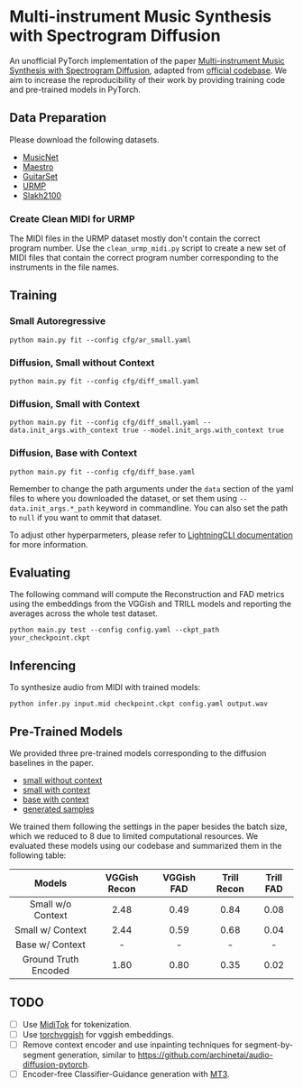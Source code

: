 # Multi-instrument Music Synthesis with Spectrogram Diffusion

An unofficial PyTorch implementation of the paper [Multi-instrument Music Synthesis with Spectrogram Diffusion](https://arxiv.org/abs/2206.05408), adapted from [official codebase](https://github.com/magenta/music-spectrogram-diffusion).
We aim to increase the reproducibility of their work by providing training code and pre-trained models in PyTorch.

## Data Preparation

Please download the following datasets.

* [MusicNet](https://doi.org/10.5281/zenodo.5120004)
* [Maestro](https://magenta.tensorflow.org/datasets/maestro#dataset)
* [GuitarSet](https://guitarset.weebly.com/)
* [URMP](https://labsites.rochester.edu/air/projects/URMP.html)
* [Slakh2100](https://doi.org/10.5281/zenodo.4599666)

### Create Clean MIDI for URMP

The MIDI files in the URMP dataset mostly don't contain the correct program number. Use the `clean_urmp_midi.py` script to create a new set of MIDI files that contain the correct program number corresponding to the instruments in the file names.

## Training

### Small Autoregressive

```
python main.py fit --config cfg/ar_small.yaml
```

### Diffusion, Small without Context

```
python main.py fit --config cfg/diff_small.yaml
```

### Diffusion, Small with Context

```
python main.py fit --config cfg/diff_small.yaml --data.init_args.with_context true --model.init_args.with_context true
```

### Diffusion, Base with Context

```
python main.py fit --config cfg/diff_base.yaml
```

Remember to change the path arguments under the `data` section of the yaml files to where you downloaded the dataset, or set them using `--data.init_args.*_path` keyword in commandline.
You can also set the path to `null` if you want to ommit that dataset.

To adjust other hyperparmeters, please refer to [LightningCLI documentation](https://pytorch-lightning.readthedocs.io/en/stable/cli/lightning_cli.html) for more information.

## Evaluating

The following command will compute the Reconstruction and FAD metrics using the embeddings from the VGGish and TRILL models and reporting the averages across the whole test dataset.

```
python main.py test --config config.yaml --ckpt_path your_checkpoint.ckpt
```

## Inferencing

To synthesize audio from MIDI with trained models:

```
python infer.py input.mid checkpoint.ckpt config.yaml output.wav
```

## Pre-Trained Models

We provided three pre-trained models corresponding to the diffusion baselines in the paper.
* [small without context](https://drive.google.com/file/d/1rw6xNMgtIOVHKfXgqzYseo_-Qihkp9NR/view?usp=share_link)
* [small with context](https://drive.google.com/file/d/1JS-u2dj2p6rOsUEEuhYh_OnjodNsBo0k/view?usp=share_link)
* [base with context](https://drive.google.com/file/d/1CO1WGjHMNvsr5OoAdBKKACNDRinZkwVW/view?usp=share_link)
* [generated samples](https://drive.google.com/drive/folders/1UO04q-oAbL1shNaztcCNnO-MNATE6tWa?usp=share_link)

We trained them following the settings in the paper besides the batch size, which we reduced to 8 due to limited computational resources.
We evaluated these models using our codebase and summarized them in the following table:

|        Models        | VGGish Recon | VGGish FAD | Trill Recon  | Trill FAD |
|:--------------------:|:------------:|:----------:|:------------:|:---------:|
|   Small w/o Context  |     2.48     |    0.49    |     0.84     |    0.08   |
|   Small w/ Context   |     2.44     |    0.59    |     0.68     |    0.04   |
|    Base w/ Context   |       -      |      -     |       -      |     -     |
| Ground Truth Encoded |     1.80     |    0.80    |     0.35     |    0.02   |



## TODO

- [ ] Use [MidiTok](https://github.com/Natooz/MidiTok) for tokenization.
- [ ] Use [torchvggish](https://github.com/harritaylor/torchvggish) for vggish embeddings.
- [ ] Remove context encoder and use inpainting techniques for segment-by-segment generation, similar to https://github.com/archinetai/audio-diffusion-pytorch.
- [ ] Encoder-free Classifier-Guidance generation with [MT3](https://github.com/magenta/mt3).